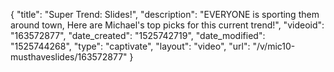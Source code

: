 {
    "title": "Super Trend: Slides!",
    "description": "EVERYONE is sporting them around town, Here are Michael's top picks for this current trend!",
    "videoid": "163572877",
    "date_created": "1525742719",
    "date_modified": "1525744268",
    "type": "captivate",
    "layout": "video",
    "url": "\/v\/mic10-musthaveslides\/163572877"
}